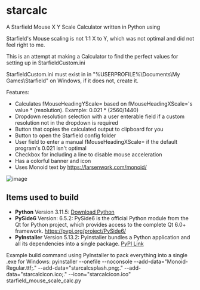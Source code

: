 # starcalc
A Starfield Mouse X Y Scale Calculator written in Python using 

Starfield's Mouse scaling is not 1:1 X to Y, which was not optimal and did not feel right to me.

This is an attempt at making a Calculator to find the perfect values for setting up in StarfieldCustom.ini

StarfieldCustom.ini must exist in in "%USERPROFILE%\\Documents\My Games\Starfield\" on Windows, if it does not, create it. 

Features: 

- Calculates fMouseHeadingYScale= based on  fMouseHeadingXScale='s value * (resolution). Example: 0.021 * (2560/1440)
- Dropdown resolution selection with a user enterable field if a custom resolution not in the dropdown is required
- Button that copies the calculated output to clipboard for you
- Button to open the Starfield config folder
- User field to enter a manual fMouseHeadingXScale= if the default program's 0.021 isn't optimal
- Checkbox for including a line to disable mouse acceleration
- Has a colorful banner and icon
- Uses Monoid text by https://larsenwork.com/monoid/

![image](https://github.com/W4YFIND3R/starcalc/assets/144207244/d36f9f42-d193-4484-8612-311215ad1594)

## Items used to build
- **Python** Version 3.11.5: [Download Python](https://www.python.org/downloads/)
- **PySide6** Version: 6.5.2: PySide6 is the official Python module from the Qt for Python project, which provides access to the complete Qt 6.0+ framework. https://pypi.org/project/PySide6/
- **PyInstaller** Version 5.13.2: PyInstaller bundles a Python application and all its dependencies into a single package. [PyPI Link](https://pypi.org/project/pyinstaller/)

Example build command using PyInstaller to pack everything into a single .exe for Windows: 
pyinstaller --onefile --noconsole --add-data="Monoid-Regular.ttf;." --add-data="starcalcsplash.png;." --add-data="starcalcicon.ico;." --icon="starcalcicon.ico" starfield_mouse_scale_calc.py
